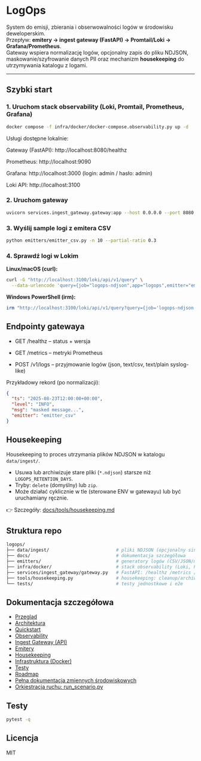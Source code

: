 # LogOps

System do emisji, zbierania i obserwowalności logów w środowisku deweloperskim.  
Przepływ: **emitery → ingest gateway (FastAPI) → Promtail/Loki → Grafana/Prometheus**.  
Gateway wspiera normalizację logów, opcjonalny zapis do pliku NDJSON, maskowanie/szyfrowanie danych PII oraz mechanizm **housekeeping** do utrzymywania katalogu z logami.


---

## Szybki start

### 1. Uruchom stack observability (Loki, Promtail, Prometheus, Grafana)
```bash
docker compose -f infra/docker/docker-compose.observability.py up -d
```
Usługi dostępne lokalnie:

Gateway (FastAPI): http://localhost:8080/healthz

Prometheus: http://localhost:9090

Grafana: http://localhost:3000
 (login: admin / hasło: admin)

Loki API: http://localhost:3100

### 2. Uruchom gateway

```bash
uvicorn services.ingest_gateway.gateway:app --host 0.0.0.0 --port 8080 --reload
```
### 3. Wyślij sample logi z emitera CSV

```bash
python emitters/emitter_csv.py -n 10 --partial-ratio 0.3
```
### 4. Sprawdź logi w Lokim
**Linux/macOS (curl):**
```bash
curl -G "http://localhost:3100/loki/api/v1/query" \
  --data-urlencode 'query={job="logops-ndjson",app="logops",emitter="emitter_csv"}'
```
**Windows PowerShell (irm):**
```powershell
irm "http://localhost:3100/loki/api/v1/query?query={job='logops-ndjson',app='logops',emitter='emitter_csv'}"
```
## Endpointy gatewaya

- GET /healthz – status + wersja

- GET /metrics – metryki Prometheus

- POST /v1/logs – przyjmowanie logów (json, text/csv, text/plain syslog-like)

Przykładowy rekord (po normalizacji):
```json
{
  "ts": "2025-08-23T12:00:00+00:00",
  "level": "INFO",
  "msg": "masked message...",
  "emitter": "emitter_csv"
}
```
## Housekeeping

Housekeeping to proces utrzymania plików NDJSON w katalogu `data/ingest/`.

- Usuwa lub archiwizuje stare pliki (`*.ndjson`) starsze niż `LOGOPS_RETENTION_DAYS`.  
- Tryby: `delete` (domyślny) lub `zip`.  
- Może działać cyklicznie w tle (sterowane ENV w gatewayu) lub być uruchamiany ręcznie.  

👉 Szczegóły: [docs/tools/housekeeping.md](docs/tools/housekeeping.md)

## Struktura repo
```bash
logops/
├── data/ingest/                         # pliki NDJSON (opcjonalny sink)
├── docs/                                # dokumentacja szczegółowa
├── emitters/                            # generatory logów (CSV/JSON/minimal/noise/syslog)
├── infra/docker/                        # stack observability (Loki, Promtail, Prometheus, Grafana)
├── services/ingest_gateway/gateway.py   # FastAPI: /healthz /metrics /v1/logs
├── tools/housekeeping.py                # housekeeping: cleanup/archiwizacja logów
└── tests/                               # testy jednostkowe i e2e

```
## Dokumentacja szczegółowa

- [Przegląd](docs/overview.md)  
- [Architektura](docs/architecture.md)  
- [Quickstart](docs/quickstart.md)  
- [Observability](docs/observability.md)  
- [Ingest Gateway (API)](docs/services/ingest_gateway.md)  
- [Emitery](docs/services/emitters.md)  
- [Housekeeping](docs/tools/housekeeping.md)  
- [Infrastruktura (Docker)](docs/infra.md)  
- [Testy](docs/testing.md)  
- [Roadmap](docs/roadmap.md)
- [Pełna dokumentacja zmiennych środowiskowych](docs/env.md)
- [Orkiestracja ruchu: run_scenario.py](docs/tools/run_scenario.md)

## Testy
```bash
pytest -q
```
## Licencja

MIT